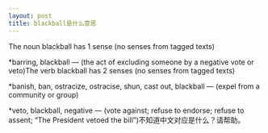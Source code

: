 ```yaml
---
layout: post
title: blackball是什么意思
---
```


The noun blackball has 1 sense (no senses from tagged texts)

*barring, blackball — (the act of excluding someone by a negative vote or veto)The verb blackball has 2 senses (no senses from tagged texts)

*banish, ban, ostracize, ostracise, shun, cast out, blackball — (expel from a community or group)

*veto, blackball, negative — (vote against; refuse to endorse; refuse to assent; “The President vetoed the bill”)不知道中文对应是什么？请帮助。
